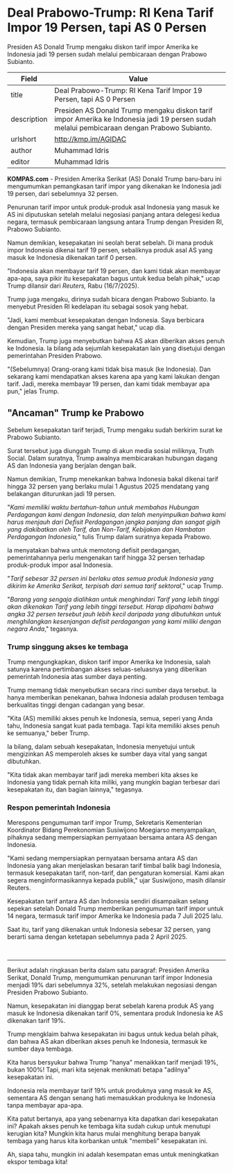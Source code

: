 # Deal Prabowo-Trump: RI Kena Tarif Impor 19 Persen, tapi AS 0 Persen

Presiden AS Donald Trump mengaku diskon tarif impor Amerika ke Indonesia jadi 19 persen sudah melalui pembicaraan dengan Prabowo Subianto.

| Field       | Value                                                       |
|-------------|-------------------------------------------------------------|
| title       | Deal Prabowo-Trump: RI Kena Tarif Impor 19 Persen, tapi AS 0 Persen |
| description | Presiden AS Donald Trump mengaku diskon tarif impor Amerika ke Indonesia jadi 19 persen sudah melalui pembicaraan dengan Prabowo Subianto. |
| urlshort    | http://kmp.im/AGIDAC |
| author      | Muhammad Idris |
| editor      | Muhammad Idris |

**KOMPAS.com** - Presiden Amerika Serikat (AS) Donald Trump baru-baru ini mengumumkan pemangkasan tarif impor yang dikenakan ke Indonesia jadi 19 persen, dari sebelumnya 32 persen.

Penurunan tarif impor untuk produk-produk asal Indonesia yang masuk ke AS ini diputuskan setelah melalui negosiasi panjang antara delegesi kedua negara, termasuk pembicaraan langsung antara Trump dengan Presiden RI, Prabowo Subianto.

Namun demikian, kesepakatan ini seolah berat sebelah. Di mana produk impor Indonesia dikenai tarif 19 persen, sebaliknya produk asal AS yang masuk ke Indonesia dikenakan tarif 0 persen.

\"Indonesia akan membayar tarif 19 persen, dan kami tidak akan membayar apa-apa, saya pikir itu kesepakatan bagus untuk kedua belah pihak,\" ucap Trump dilansir dari *Reuters,* Rabu (16/7/2025).

Trump juga mengaku, dirinya sudah bicara dengan Prabowo Subianto. Ia menyebut Presiden RI kedelapan itu sebagai sosok yang hebat.

\"Jadi, kami membuat kesepakatan dengan Indonesia. Saya berbicara dengan Presiden mereka yang sangat hebat,\" ucap dia.

Kemudian, Trump juga menyebutkan bahwa AS akan diberikan akses penuh ke Indonesia. Ia bilang ada sejumlah kesepakatan lain yang disetujui dengan pemerintahan Presiden Prabowo.

\"(Sebelumnya) Orang-orang kami tidak bisa masuk (ke Indonesia). Dan sekarang kami mendapatkan akses karena apa yang kami lakukan dengan tarif. Jadi, mereka membayar 19 persen, dan kami tidak membayar apa pun,\" jelas Trump.

## \"Ancaman\" Trump ke Prabowo

Sebelum kesepakatan tarif terjadi, Trump mengaku sudah berkirim surat ke Prabowo Subianto.

Surat tersebut juga diunggah Trump di akun media sosial miliknya, Truth Social. Dalam suratnya, Trump awalnya membicarakan hubungan dagang AS dan Indonesia yang berjalan dengan baik.

Namun demikian, Trump menekankan bahwa Indonesia bakal dikenai tarif hingga 32 persen yang berlaku mulai 1 Agustus 2025 mendatang yang belakangan diturunkan jadi 19 persen.

\"*Kami memiliki waktu bertahun-tahun untuk membahas Hubungan Perdagangan kami dengan Indonesia, dan telah menyimpulkan bahwa kami harus menjauh dari Defisit Perdagangan jangka panjang dan sangat gigih yang diakibatkan oleh Tarif, dan Non-Tarif, Kebijakan dan Hambatan Perdagangan Indonesia,*\" tulis Trump dalam suratnya kepada Prabowo.

Ia menyatakan bahwa untuk memotong defisit perdagangan, pemerintahannya perlu mengenakan tarif hingga 32 persen terhadap produk-produk impor asal Indonesia.

\"*Tarif sebesar 32 persen ini berlaku atas semua produk Indonesia yang dikirim ke Amerika Serikat, terpisah dari semua tarif sektoral*,\" ucap Trump.

\"*Barang yang sengaja dialihkan untuk menghindari Tarif yang lebih tinggi akan dikenakan Tarif yang lebih tinggi tersebut. Harap dipahami bahwa angka 32 persen tersebut jauh lebih kecil daripada yang dibutuhkan untuk menghilangkan kesenjangan defisit perdagangan yang kami miliki dengan negara Anda*,\" tegasnya.

### Trump singgung akses ke tembaga

Trump mengungkapkan, diskon tarif impor Amerika ke Indonesia, salah satunya karena pertimbangan akses seluas-seluasnya yang diberikan pemerintah Indonesia atas sumber daya penting.

Trump memang tidak menyebutkan secara rinci sumber daya tersebut. Ia hanya memberikan penekanan, bahwa Indonesia adalah produsen tembaga berkualitas tinggi dengan cadangan yang besar.

\"Kita (AS) memiliki akses penuh ke Indonesia, semua, seperi yang Anda tahu, Indonesia sangat kuat pada tembaga. Tapi kita memiliki akses penuh ke semuanya,\" beber Trump.

Ia bilang, dalam sebuah kesepakatan, Indonesia menyetujui untuk mengizinkan AS memperoleh akses ke sumber daya vital yang sangat dibutuhkan.

\"Kita tidak akan membayar tarif jadi mereka memberi kita akses ke Indonesia yang tidak pernah kita miliki, yang mungkin bagian terbesar dari kesepakatan itu, dan bagian lainnya,\" tegasnya.

### Respon pemerintah Indonesia

Merespons pengumuman tarif impor Trump, Sekretaris Kementerian Koordinator Bidang Perekonomian Susiwijono Moegiarso menyampaikan, pihaknya sedang mempersiapkan pernyataan bersama antara AS dengan Indonesia.

\"Kami sedang mempersiapkan pernyataan bersama antara AS dan Indonesia yang akan menjelaskan besaran tarif timbal balik bagi Indonesia, termasuk kesepakatan tarif, non-tarif, dan pengaturan komersial. Kami akan segera menginformasikannya kepada publik,\" ujar Susiwijono, masih dilansir Reuters.

Kesepakatan tarif antara AS dan Indonesia sendiri disampaikan selang sepekan setelah Donald Trump memberikan pengumuman tarif impor untuk 14 negara, termasuk tarif impor Amerika ke Indonesia pada 7 Juli 2025 lalu.

Saat itu, tarif yang dikenakan untuk Indonesia sebesar 32 persen, yang berarti sama dengan ketetapan sebelumnya pada 2 April 2025.

 

---
Berikut adalah ringkasan berita dalam satu paragraf: Presiden Amerika Serikat, Donald Trump, mengumumkan penurunan tarif impor Indonesia menjadi 19% dari sebelumnya 32%, setelah melakukan negosiasi dengan Presiden Prabowo Subianto.

 Namun, kesepakatan ini dianggap berat sebelah karena produk AS yang masuk ke Indonesia dikenakan tarif 0%, sementara produk Indonesia ke AS dikenakan tarif 19%.

 Trump mengklaim bahwa kesepakatan ini bagus untuk kedua belah pihak, dan bahwa AS akan diberikan akses penuh ke Indonesia, termasuk ke sumber daya tembaga.



Kita harus bersyukur bahwa Trump "hanya" menaikkan tarif menjadi 19%, bukan 100%! Tapi, mari kita sejenak menikmati betapa "adilnya" kesepakatan ini.

 Indonesia rela membayar tarif 19% untuk produknya yang masuk ke AS, sementara AS dengan senang hati memasukkan produknya ke Indonesia tanpa membayar apa-apa.

 Kita patut bertanya, apa yang sebenarnya kita dapatkan dari kesepakatan ini? Apakah akses penuh ke tembaga kita sudah cukup untuk menutupi kerugian kita? Mungkin kita harus mulai menghitung berapa banyak tembaga yang harus kita korbankan untuk "membeli" kesepakatan ini.

 Ah, siapa tahu, mungkin ini adalah kesempatan emas untuk meningkatkan ekspor tembaga kita!
